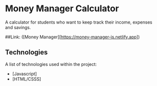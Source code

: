 # Money Manager Calculator

A calculator for students who want to keep track their income, expenses and savings.

##Link: ([Money Manager][https://money-manager-js.netlify.app])

## Technologies

A list of technologies used within the project:
* [Javascript]
* [HTML/CSSS]
